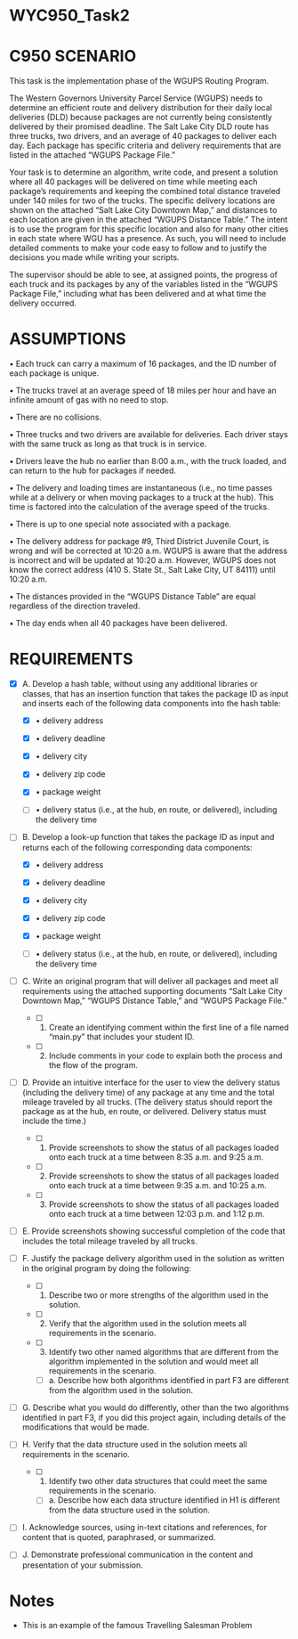 # WYC950_Task2

# C950 SCENARIO

This task is the implementation phase of the WGUPS Routing Program.

The Western Governors University Parcel Service (WGUPS) needs to determine an efficient route and delivery distribution for their daily local deliveries (DLD) because packages are not currently being consistently delivered by their promised deadline. The Salt Lake City DLD route has three trucks, two drivers, and an average of 40 packages to deliver each day. Each package has specific criteria and delivery requirements that are listed in the attached “WGUPS Package File.”

Your task is to determine an algorithm, write code, and present a solution where all 40 packages will be delivered on time while meeting each package’s requirements and keeping the combined total distance traveled under 140 miles for two of the trucks. The specific delivery locations are shown on the attached “Salt Lake City Downtown Map,” and distances to each location are given in the attached “WGUPS Distance Table.” The intent is to use the program for this specific location and also for many other cities in each state where WGU has a presence. As such, you will need to include detailed comments to make your code easy to follow and to justify the decisions you made while writing your scripts.

The supervisor should be able to see, at assigned points, the progress of each truck and its packages by any of the variables listed in the “WGUPS Package File,” including what has been delivered and at what time the delivery occurred.

# ASSUMPTIONS

• Each truck can carry a maximum of 16 packages, and the ID number of each package is unique.

• The trucks travel at an average speed of 18 miles per hour and have an infinite amount of gas with no need to stop.

• There are no collisions.

• Three trucks and two drivers are available for deliveries. Each driver stays with the same truck as long as that truck is in service.

• Drivers leave the hub no earlier than 8:00 a.m., with the truck loaded, and can return to the hub for packages if needed.

• The delivery and loading times are instantaneous (i.e., no time passes while at a delivery or when moving packages to a truck at the hub). This time is factored into the calculation of the average speed of the trucks.

• There is up to one special note associated with a package.

• The delivery address for package #9, Third District Juvenile Court, is wrong and will be corrected at 10:20 a.m. WGUPS is aware that the address is incorrect and will be updated at 10:20 a.m. However, WGUPS does not know the correct address (410 S. State St., Salt Lake City, UT 84111) until 10:20 a.m.

• The distances provided in the “WGUPS Distance Table” are equal regardless of the direction traveled.

• The day ends when all 40 packages have been delivered.

# REQUIREMENTS

- [x] A. Develop a hash table, without using any additional libraries or classes, that has an insertion function that takes the package ID as input and inserts each of the following data components into the hash table:

  - [x] • delivery address

  - [x] • delivery deadline

  - [x] • delivery city

  - [x] • delivery zip code

  - [x] • package weight

  - [ ] • delivery status (i.e., at the hub, en route, or delivered), including the delivery time

- [ ] B. Develop a look-up function that takes the package ID as input and returns each of the following corresponding data components:

  - [x] • delivery address

  - [x] • delivery deadline

  - [x] • delivery city

  - [x] • delivery zip code

  - [x] • package weight

  - [ ] • delivery status (i.e., at the hub, en route, or delivered), including the delivery time

- [ ] C. Write an original program that will deliver all packages and meet all requirements using the attached supporting documents “Salt Lake City Downtown Map,” “WGUPS Distance Table,” and “WGUPS Package File.”

  - [ ] 1.  Create an identifying comment within the first line of a file named “main.py” that includes your student ID.

  - [ ] 2.  Include comments in your code to explain both the process and the flow of the program.

- [ ] D. Provide an intuitive interface for the user to view the delivery status (including the delivery time) of any package at any time and the total mileage traveled by all trucks. (The delivery status should report the package as at the hub, en route, or delivered. Delivery status must include the time.)

  - [ ] 1.  Provide screenshots to show the status of all packages loaded onto each truck at a time between 8:35 a.m. and 9:25 a.m.

  - [ ] 2.  Provide screenshots to show the status of all packages loaded onto each truck at a time between 9:35 a.m. and 10:25 a.m.

  - [ ] 3.  Provide screenshots to show the status of all packages loaded onto each truck at a time between 12:03 p.m. and 1:12 p.m.

- [ ] E. Provide screenshots showing successful completion of the code that includes the total mileage traveled by all trucks.

- [ ] F. Justify the package delivery algorithm used in the solution as written in the original program by doing the following:

  - [ ] 1.  Describe two or more strengths of the algorithm used in the solution.

  - [ ] 2.  Verify that the algorithm used in the solution meets all requirements in the scenario.

  - [ ] 3.  Identify two other named algorithms that are different from the algorithm implemented in the solution and would meet all requirements in the scenario.

    - [ ] a. Describe how both algorithms identified in part F3 are different from the algorithm used in the solution.

- [ ] G. Describe what you would do differently, other than the two algorithms identified in part F3, if you did this project again, including details of the modifications that would be made.

- [ ] H. Verify that the data structure used in the solution meets all requirements in the scenario.

  - [ ] 1.  Identify two other data structures that could meet the same requirements in the scenario.

    - [ ] a. Describe how each data structure identified in H1 is different from the data structure used in the solution.

- [ ] I. Acknowledge sources, using in-text citations and references, for content that is quoted, paraphrased, or summarized.

- [ ] J. Demonstrate professional communication in the content and presentation of your submission.

# Notes

- This is an example of the famous Travelling Salesman Problem
